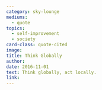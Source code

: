 ```yaml
---
category: sky-lounge
mediums:
  - quote
topics:
  - self-improvement
  - society
card-class: quote-cited
image:
title: Think Globally
author:
date: 2016-11-01
text: Think globally, act locally.
link:
---
```

